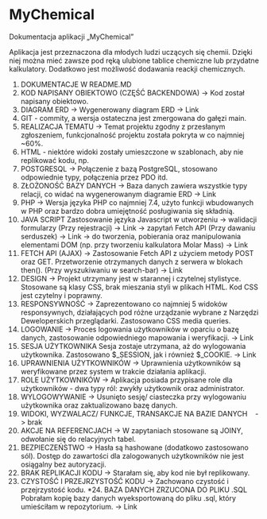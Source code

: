 # MyChemical

Dokumentacja aplikacji „MyChemical”

Aplikacja jest przeznaczona dla młodych ludzi uczących się chemii.
Dzięki niej można mieć zawsze pod ręką ulubione tablice chemiczne lub przydatne kalkulatory.
Dodatkowo jest możliwość dodawania reackji chemicznych.

1. DOKUMENTACJE W README.MD
2. KOD NAPISANY OBIEKTOWO (CZĘŚĆ BACKENDOWA) -> Kod został napisany obiektowo.
3. DIAGRAM ERD -> Wygenerowany diagram ERD -> Link
4. GIT - commity, a wersja ostateczna jest zmergowana do gałęzi main.
5. REALIZACJA TEMATU -> Temat projektu zgodny z przesłanym zgłoszeniem, funkcjonalność projektu została pokryta w co najmniej ~60%.
6. HTML - niektóre widoki zostały umieszczone w szablonach, aby nie replikować kodu, np. <?php include('footer.php') ?>
7. POSTGRESQL -> Połączenie z bazą PostgreSQL, stosowano odpowiednie typy, połączenia przez PDO itd.
8. ZŁOŻONOŚĆ BAZY DANYCH -> Baza danych zawiera wszystkie typy relacji, co widać na wygenerowanym diagramie ERD -> Link
9. PHP -> Wersja języka PHP co najmniej 7.4, użyto funkcji wbudowanych w PHP oraz bardzo dobra umiejętność posługiwania się składnią.
10. JAVA SCRIPT
    Zastosowanie języka Javascript w utworzeniu
    → walidacji formularzy (Przy rejestracji)   -> Link
    → zapytań Fetch API (Przy dawaniu serduszek)  -> Link
    → do tworzenia, pobierania oraz manipulowania elementami DOM (np. przy tworzeniu kalkulatora Molar Mass) -> Link
11. FETCH API (AJAX) -> Zastosowanie Fetch API z użyciem metody POST oraz GET. Przetworzenie otrzymanych danych z serwera w blokach then(). (Przy wyszukiwaniu w search-bar) -> Link
12. DESIGN -> Projekt utrzymany jest w starannej i czytelnej stylistyce. Stosowane są klasy CSS, brak mieszania styli w plikach HTML. Kod CSS jest czytelny i poprawny.
13. RESPONSYWNOŚĆ -> Zaprezentowano co najmniej 5 widoków responsywnych, działających pod różne urządzanie wybrane z Narzędzi Deweloperskich przeglądarki. Zastosowano CSS media queries.
14. LOGOWANIE -> Proces logowania użytkowników w oparciu o bazę danych, zastosowanie odpowiedniego mapowania i weryfikacji. -> Link
15. SESJA UŻYTKOWNIKA
    Sesja zostaje utrzymana, aż do wylogowania użytkownika. Zastosowano $_SESSION, jak i również  $_COOKIE. -> Link
16. UPRAWNIENIA UŻYTKOWNIKÓW -> Uprawnienia użytkowników są weryfikowane przez system w trakcie działania aplikacji.
17. ROLE UŻYTKOWNIKÓW -> Aplikacja posiada przypisane role dla użytkowników - dwa typy ról: zwykły użytkownik oraz administrator.
18. WYLOGOWYWANIE -> Usunięto sesję/ ciasteczka przy wylogowaniu użytkownika oraz zaktualizowano bazę danych.
19. WIDOKI, WYZWALACZ/ FUNKCJE, TRANSAKCJE NA BAZIE DANYCH    -> brak
20. AKCJE NA REFERENCJACH -> W zapytaniach stosowane są JOINY, odwołanie się do relacyjnych tabel.
21. BEZPIECZEŃSTWO -> Hasła są hashowane (dodatkowo zastosowano sól). Dostęp do zawartości dla zalogowanych użytkowników nie jest osiągalny bez autoryzacji.
22. BRAK REPLIKACJI KODU -> Starałam się, aby kod nie był replikowany.
23. CZYSTOŚĆ I PRZEJRZYSTOŚĆ KODU -> Zachowano czystość i przejrzystość kodu.
    *24. BAZA DANYCH ZRZUCONA DO PLIKU .SQL
    Pobrałam kopię bazy danych wyeksportowaną do pliku .sql, który umieściłam w repozytorium.
    → Link